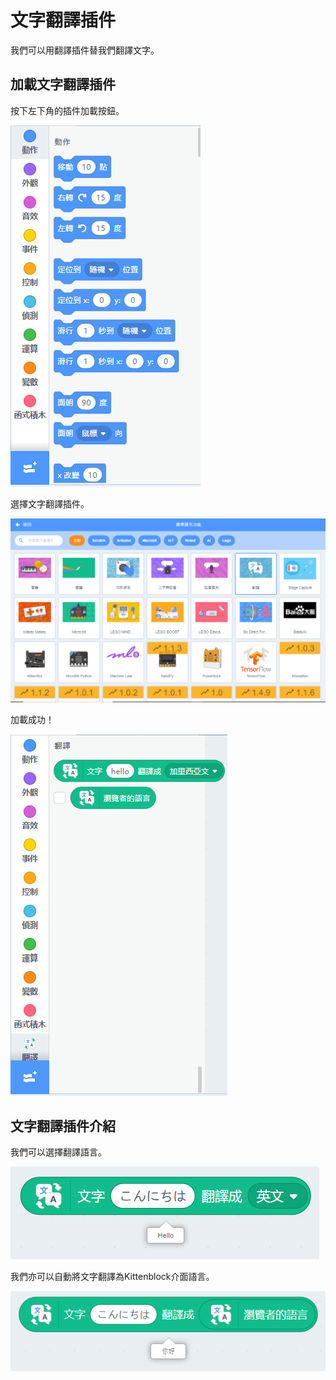 # 文字翻譯插件

我們可以用翻譯插件替我們翻譯文字。

## 加載文字翻譯插件

按下左下角的插件加載按鈕。

![](./images/add.png)

選擇文字翻譯插件。

![](./images/translate2.png)

加載成功！

![](./images/translate1.png)

## 文字翻譯插件介紹

我們可以選擇翻譯語言。

![](./images/translate4.png)

我們亦可以自動將文字翻譯為Kittenblock介面語言。

![](./images/translate5.png)